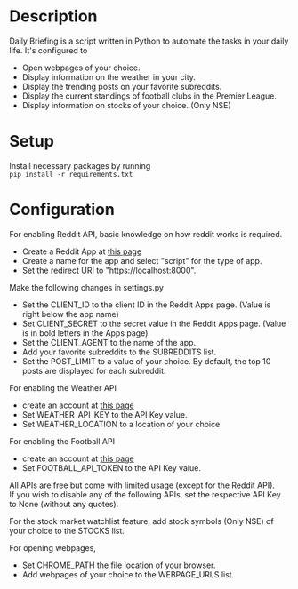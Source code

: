 # Description
Daily Briefing is a script written in Python to automate the tasks in your daily life.
It's configured to
- Open webpages of your choice.
- Display information on the weather in your city.
- Display the trending posts on your favorite subreddits.
- Display the current standings of football clubs in the Premier League.
- Display information on stocks of your choice. (Only NSE)

# Setup 

Install necessary packages by running  
```pip install -r requirements.txt```

# Configuration

For enabling Reddit API, basic knowledge on how reddit works is required.  
- Create a Reddit App at [this page](https://www.reddit.com/prefs/apps)
- Create a name for the app and select "script" for the type of app.  
- Set the redirect URI to "https://localhost:8000".

Make the following changes in settings.py
- Set the CLIENT_ID to the client ID in the Reddit Apps page. (Value is right below the app name)
- Set CLIENT_SECRET to the secret value in the Reddit Apps page. (Value is in bold letters in the Apps page)
- Set the CLIENT_AGENT to the name of the app.
- Add your favorite subreddits to the SUBREDDITS list. 
- Set the POST_LIMIT to a value of your choice. By default, the top 10 posts are displayed for each subreddit.


For enabling the Weather API
- create an account at [this page](https://openweathermap.org/api)  
- Set WEATHER_API_KEY to the API Key value.
- Set WEATHER_LOCATION to a location of your choice

For enabling the Football API
- create an account at [this page](https://www.football-data.org/)  
- Set FOOTBALL_API_TOKEN to the API Key value.

All APIs are free but come with limited usage (except for the Reddit API).  
If you wish to disable any of the following APIs, set the respective API Key to None (without any quotes).  

For the stock market watchlist feature, add stock symbols (Only NSE) of your choice to the STOCKS list. 

For opening webpages,
- Set CHROME_PATH the file location of your browser.
- Add webpages of your choice to the WEBPAGE_URLS list.
